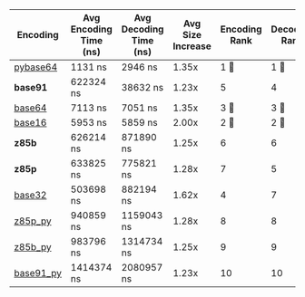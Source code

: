 

| Encoding    | Avg Encoding Time (ns) | Avg Decoding Time (ns) | Avg Size Increase | Encoding Rank | Decoding Rank | Size Increase Rank |
|-------------|-------------------------|-------------------------|-------------------|---------------|---------------|--------------------|
| [pybase64](https://github.com/mayeut/pybase64)    | 1131 ns                | 2946 ns                | 1.35x            | 1 🥇           | 1 🥇           | 4                  |
| **base91**      | 622324 ns              | 38632 ns               | 1.23x            | 5             | 4             | 1 🥇               |
| [base64](https://docs.python.org/3/library/base64.html)      | 7113 ns                | 7051 ns                | 1.35x            | 3 🥉           | 3 🥉           | 4                  |
| [base16](https://docs.python.org/3/library/binascii.html)      | 5953 ns                | 5859 ns                | 2.00x            | 2 🥈           | 2 🥈           | 6                  |
| **z85b**        | 626214 ns              | 871890 ns              | 1.25x            | 6             | 6             | 2 🥈               |
| **z85p**        | 633825 ns              | 775821 ns              | 1.28x            | 7             | 5             | 3 🥉               |
| [base32](https://docs.python.org/3/library/base64.html)      | 503698 ns              | 882194 ns              | 1.62x            | 4             | 7             | 5                  |
| [z85p_py](https://github.com/JarbasHiveMind/hivemind-websocket-client/blob/dev/hivemind_bus_client/encodings/z85p.py)     | 940859 ns              | 1159043 ns             | 1.28x            | 8             | 8             | 3 🥉               |
| [z85b_py](https://github.com/JarbasHiveMind/hivemind-websocket-client/blob/dev/hivemind_bus_client/encodings/z85b.py)     | 983796 ns              | 1314734 ns             | 1.25x            | 9             | 9             | 2 🥈               |
| [base91_py](https://github.com/JarbasHiveMind/hivemind-websocket-client/blob/dev/hivemind_bus_client/encodings/b91.py)   | 1414374 ns             | 2080957 ns             | 1.23x            | 10            | 10            | 1 🥇               |
